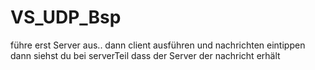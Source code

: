 # VS_UDP_Bsp
führe erst Server aus..
dann client ausführen und nachrichten eintippen 
dann siehst du bei serverTeil dass der Server der nachricht erhält
